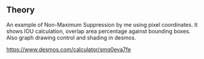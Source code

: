 ## Theory

An example of Non-Maximum Suppression by me using pixel coordinates. It shows IOU calculation, overlap area percentage against bounding boxes. Also graph drawing control and shading in desmos.

https://www.desmos.com/calculator/smq0eya7fe
